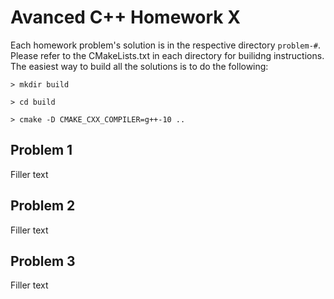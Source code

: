# Avanced C++ Homework X 

Each homework problem's solution is in the respective directory `problem-#`. 
Please refer to the CMakeLists.txt in each directory for builidng instructions.
The easiest way to build all the solutions is to do the following: 

```
> mkdir build

> cd build

> cmake -D CMAKE_CXX_COMPILER=g++-10 ..
```


## Problem 1 

Filler text

## Problem 2

Filler text

## Problem 3 

Filler text
